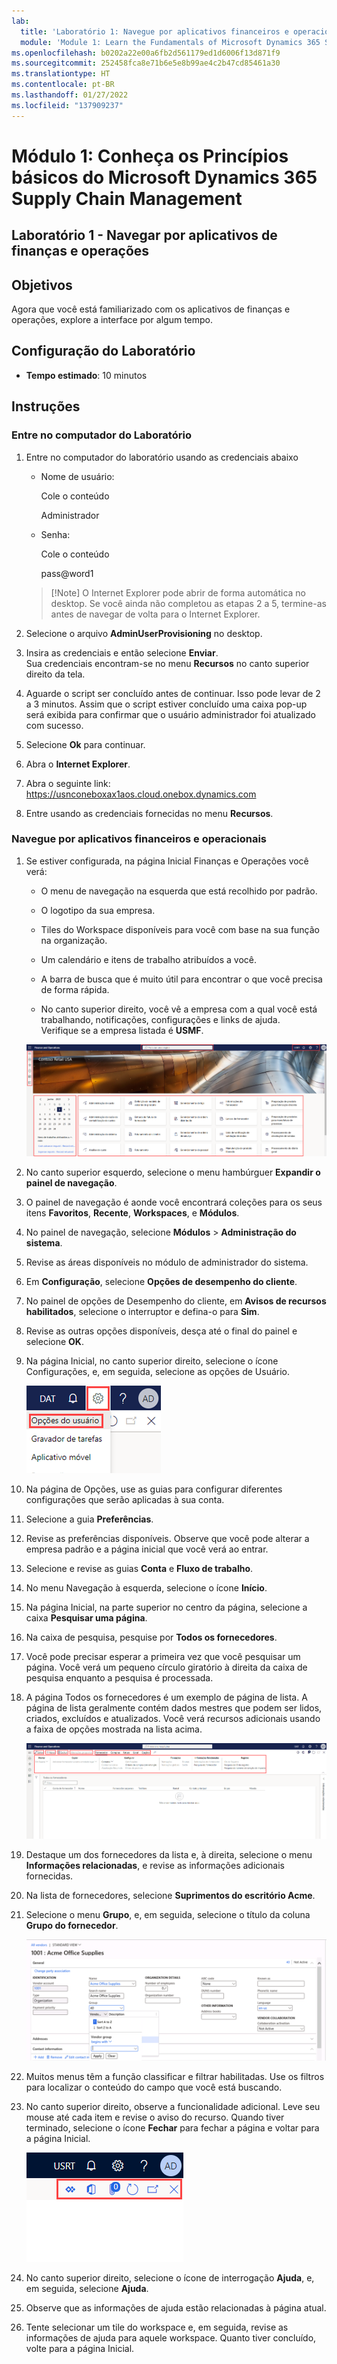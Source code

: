 ```yaml
---
lab:
  title: 'Laboratório 1: Navegue por aplicativos financeiros e operacionais'
  module: 'Module 1: Learn the Fundamentals of Microsoft Dynamics 365 Supply Chain Management'
ms.openlocfilehash: b0202a22e00a6fb2d561179ed1d6006f13d871f9
ms.sourcegitcommit: 252458fca8e71b6e5e8b99ae4c2b47cd85461a30
ms.translationtype: HT
ms.contentlocale: pt-BR
ms.lasthandoff: 01/27/2022
ms.locfileid: "137909237"
---
```

# <a name="module-1-learn-the-fundamentals-of-microsoft-dynamics-365-supply-chain-management"></a>Módulo 1: Conheça os Princípios básicos do Microsoft Dynamics 365 Supply Chain Management

## <a name="lab-1---navigate-finance-and-operations-apps"></a>Laboratório 1 - Navegar por aplicativos de finanças e operações

## <a name="objectives"></a>Objetivos

Agora que você está familiarizado com os aplicativos de finanças e operações, explore a interface por algum tempo.

## <a name="lab-setup"></a>Configuração do Laboratório

- **Tempo estimado**: 10 minutos

## <a name="instructions"></a>Instruções

### <a name="sign-in-to-the-lab-computer"></a>Entre no computador do Laboratório

1. Entre no computador do laboratório usando as credenciais abaixo

    - Nome de usuário:

        Cole o conteúdo

        Administrador

    - Senha:

        Cole o conteúdo

        pass@word1

    >[!Note] O Internet Explorer pode abrir de forma automática no desktop. Se você ainda não completou as etapas 2 a 5, termine-as antes de navegar de volta para o Internet Explorer.

1. Selecione o arquivo **AdminUserProvisioning** no desktop.

1. Insira as credenciais e então selecione **Enviar**.  
Sua credenciais encontram-se no menu **Recursos** no canto superior direito da tela.

1. Aguarde o script ser concluído antes de continuar. Isso pode levar de 2 a 3 minutos. Assim que o script estiver concluído uma caixa pop-up será exibida para confirmar que o usuário administrador foi atualizado com sucesso.

1. Selecione **Ok** para continuar.

1. Abra o **Internet Explorer**.

1. Abra o seguinte link: <https://usnconeboxax1aos.cloud.onebox.dynamics.com>

1. Entre usando as credenciais fornecidas no menu **Recursos**.

### <a name="navigate-finance-and-operations-apps"></a>Navegue por aplicativos financeiros e operacionais
1. Se estiver configurada, na página Inicial Finanças e Operações  você verá:

    - O menu de navegação na esquerda que está recolhido por padrão.

    - O logotipo da sua empresa.

    - Tiles do Workspace disponíveis para você com base na sua função na organização.

    - Um calendário e itens de trabalho atribuídos a você.

    - A barra de busca que é muito útil para encontrar o que você precisa de forma rápida.

    - No canto superior direito, você vê a empresa com a qual você está trabalhando, notificações, configurações e links de ajuda.  
    Verifique se a empresa listada é **USMF**.

    ![Página Inicial da dynamics 365 Finance e Operations com áreas destacadas.](./media/m1-common-home-page.png)

1. No canto superior esquerdo, selecione o menu hambúrguer **Expandir o painel de navegação**.

1. O painel de navegação é aonde você encontrará coleções para os seus itens **Favoritos**, **Recente**, **Workspaces**, e **Módulos**.

1. No painel de navegação, selecione **Módulos** > **Administração do sistema**.

1. Revise as áreas disponíveis no módulo de administrador do sistema.

1. Em **Configuração**, selecione **Opções de desempenho do cliente**.

1. No painel de opções de Desempenho do cliente, em **Avisos de recursos habilitados**, selecione o interruptor e defina-o para **Sim**.

1. Revise as outras opções disponíveis, desça até o final do painel e selecione **OK**.

1. Na página Inicial, no canto superior direito, selecione o ícone Configurações, e, em seguida, selecione as opções de Usuário.

    ![Captura de tela mostrando o ícone de Configurações e lista suspensa de opções de Usuário](./media/m1-common-settings-user-settings.png)

1. Na página de Opções, use as guias para configurar diferentes configurações que serão aplicadas à sua conta.

1. Selecione a guia **Preferências**.

1. Revise as preferências disponíveis. Observe que você pode alterar a empresa padrão e a página inicial que você verá ao entrar.

1. Selecione e revise as guias **Conta** e **Fluxo de trabalho**.

1. No menu Navegação à esquerda, selecione o ícone **Início**.

1. Na página Inicial, na parte superior no centro da página, selecione a caixa **Pesquisar uma página**.

1. Na caixa de pesquisa, pesquise por **Todos os fornecedores**.

1. Você pode precisar esperar a primeira vez que você pesquisar um página. Você verá um pequeno círculo giratório à direita da caixa de pesquisa enquanto a pesquisa é processada.

1. A página Todos os fornecedores é um exemplo de página de lista. A página de lista geralmente contém dados mestres que podem ser lidos, criados, excluídos e atualizados. Você verá recursos adicionais usando a faixa de opções mostrada na lista acima.

    ![A lista de todos os fornecedores com os recursos do menu destacados](./media/m1-common-all-vendor-list-page.png)

1. Destaque um dos fornecedores da lista e, à direita, selecione o menu **Informações relacionadas**, e revise as informações adicionais fornecidas.

1. Na lista de fornecedores, selecione **Suprimentos do escritório Acme**.

1. Selecione o menu **Grupo**, e, em seguida, selecione o título da coluna **Grupo do fornecedor**.

    ![Uma captura de tela da coluna do grupo do fornecedor para Suprimentos do escritório Acme.](./media/m1-common-vendor-group-menu-24493345.png)

1. Muitos menus têm a função classificar e filtrar habilitadas. Use os filtros para localizar o conteúdo do campo que você está buscando.

1. No canto superior direito, observe a funcionalidade adicional. Leve seu mouse até cada item e revise o aviso do recurso. Quando tiver terminado, selecione o ícone **Fechar** para fechar a página e voltar para a página Inicial.

    ![Menu de lista da página do canto superior direito mostrando recursos adicionais para conectar Power Apps, aplicativos do Office, botões atualizar página, abrir em nova janela e botões](./media/m1-common-list-page-additional-features-menu.png)

1. No canto superior direito, selecione o ícone de interrogação **Ajuda**, e, em seguida, selecione **Ajuda**.

1. Observe que as informações de ajuda estão relacionadas à página atual.

1. Tente selecionar um tile do workspace e, em seguida, revise as informações de ajuda para aquele workspace. Quanto tiver concluído, volte para a página Inicial.
